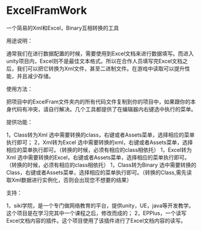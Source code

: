 # ExcelFramWork
一个简易的Xml和Excel，Binary互相转换的工具


用途说明：

通常我们在进行数据配置的时候，需要使用到Excel文档来进行数据填写。而进入unity项目内，Excel则不是最佳文本格式。所以在合作人员填写完Excel文档之后，我们可以把它转换为Xml文件，甚至二进制文件。在游戏中读取可以提升性能，并且减少存储。

使用方法：

把项目中的ExcelFram文件夹内的所有代码文件复制到你的项目中，如果跟你的本身代码有冲突，请自行解决。几个工具都提供了在编辑器内右键选中执行的菜单。

提供功能：

1，Class转为Xml
选中需要转换的class，右键或者Assets菜单，选择相应的菜单执行即可；
2，Xml转为Excel
选中需要转换的xml，右键或者Assets菜单，选择相应的菜单执行即可。（转换的时候，必须有相应的class相依托）
1，Excel转为Xml
选中需要转换的Excel，右键或者Assets菜单，选择相应的菜单执行即可。（转换的时候，必须有相应的class相依托）
1，Class转为Binary
选中需要转换的Class，右键或者Assets菜单，选择相应的菜单执行即可。（转换的Class,需先读取Xml数据进行实例化，否则会出现您不想要的结果）


支持：

1，siki学院，是一个专门做网络教育的平台，提供unity，UE，java等开发教学。这个项目是在学习完其中一个课程之后，修改而成的；
2，EPPlus，一个读写Excel文档内容的插件。这个项目使用了该插件进行了Excel文档内容的读写。
